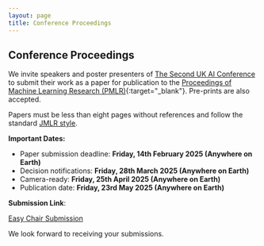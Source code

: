 ```yaml
---
layout: page
title: Conference Proceedings
---
```


## Conference Proceedings

We invite speakers and poster presenters of [The Second UK AI Conference](https://uk-ai.org/ukai2024/) to submit their work as a paper for publication to the
[Proceedings of Machine Learning Research (PMLR)](https://proceedings.mlr.press/){:target="_blank"}. Pre-prints are 
also accepted.

Papers must be less than eight pages without references and follow the standard [JMLR style](https://ctan.org/tex-archive/macros/latex/contrib/jmlr).

**Important Dates:**

- Paper submission deadline: **Friday, 14th February 2025 (Anywhere on Earth)**
- Decision notifications: **Friday, 28th March 2025 (Anywhere on Earth)**
- Camera-ready: **Friday, 25th April 2025 (Anywhere on Earth)**
- Publication date: **Friday, 23rd May 2025 (Anywhere on Earth)**

**Submission Link**:

[Easy Chair Submission](https://easychair.org/conferences/?conf=ukai24)

We look forward to receiving your submissions.

